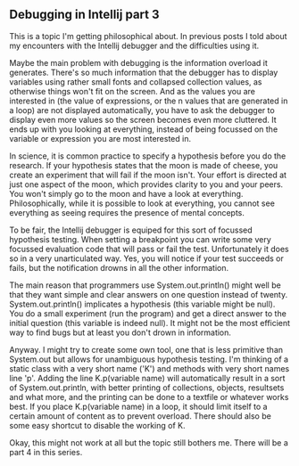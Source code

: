 ## Debugging in Intellij part 3

This is a topic I'm getting philosophical about. In previous posts I told about my encounters with the Intellij debugger and the difficulties using it.

Maybe the main problem with debugging is the information overload it generates. There's so much information that the debugger has to display variables using rather small fonts and collapsed collection values, as otherwise things won't fit on the screen. And as the values you are interested in (the value of expressions, or the n values that are generated in a loop) are not displayed automatically, you have to ask the debugger to display even more values so the screen becomes even more cluttered. It ends up with you looking at everything, instead of being focussed on the variable or expression you are most interested in.

In science, it is common practice to specify a hypothesis before you do the research. If your hypothesis states that the moon is made of cheese, you create an experiment that will fail if the moon isn't. Your effort is directed at just one aspect of the moon, which provides clarity to you and your peers. You won't simply go to the moon and have a look at everything. Philosophically, while it is possible to look at everything, you cannot see everything as seeing requires the presence of mental concepts.

To be fair, the Intellij debugger is equiped for this sort of focussed hypothesis testing. When setting a breakpoint you can write some very focussed evaluation code that will pass or fail the test. Unfortunately it does so in a very unarticulated way. Yes, you will notice if your test succeeds or fails, but the notification drowns in all the other information.

The main reason that programmers use System.out.println() might well be that they want simple and clear answers on one question instead of twenty. System.out.println() implicates a hypothesis (this variable might be null). You do a small experiment (run the program) and get a direct answer to the initial question (this variable is indeed null). It might not be the most efficient way to find bugs but at least you don't drown in information.

Anyway. I might try to create some own tool, one that is less primitive than System.out but allows for unambiguous hypothesis testing. I'm thinking of a static class with a very short name ('K') and methods with very short names line 'p'. Adding the line K.p(variable name) will automatically result in a sort of System.out.println, with better printing of collections, objects, resultsets and what more, and the printing can be done to a textfile or whatever works best. If you place K.p(variable name) in a loop, it should limit itself to a certain amount of content as to prevent overload. There should also be some easy shortcut to disable the working of K.

Okay, this might not work at all but the topic still bothers me. There will be a part 4 in this series.